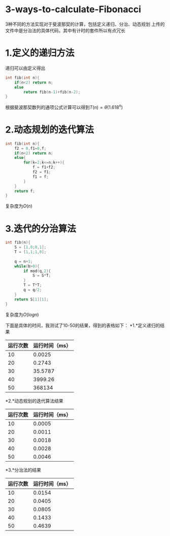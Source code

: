 # 3-ways-to-calculate-Fibonacci
3种不同的方法实现对于斐波那契的计算，包括定义递归、分治、动态规划
上传的文件中是分治法的具体代码，其中有计时的套件所以有点冗长
# 1.定义的递归方法

递归可以由定义得出

```c++
int fib(int n){
    if(n<2) return n;
    else 
        return fib(n-1)+fib(n-2);
}
```

根据斐波那契数列的通项公式计算可以得到$T(n) = \theta(1.618^n)$



# 2.动态规划的迭代算法

```c++
int fib(int n){
    f2 = 0,f1=0,f;
    if(n<2) return n;
    else{
        for(k=2;k<=n;k++){
            f = f1+f2;
            f2 = f1;
            f1 = f;
        }
    }
    return f;
}
```

复杂度为$O(n)$

# 3.迭代的分治算法

```c++
int fib(n){
    S = [1,0;0,1];
    T = [1,1;1,0];
    
    q = n+1;
    while(b>0){
        if mod(q,2){
            S = S*T;
        }
        T = T*T;
        q = q/2;
    }
    return S[1][1];
}
```

复杂度为$O(logn)$

下面是具体的时间，我测试了10-50的结果，得到的表格如下：
*1.*定义递归的结果

| 运行次数 | 运行时间（ms） |
| -------- | -------------- |
| 10       | 0.0025         |
| 20       | 0.2743         |
| 30       | 35.5787        |
| 40       | 3999.26        |
| 50       | 368134         |



*2.*动态规划的迭代算法结果

| 运行次数 | 运行时间（ms） |
| -------- | -------------- |
| 10       | 0.0005         |
| 20       | 0.0011         |
| 30       | 0.0018         |
| 40       | 0.0028         |
| 50       | 0.0046         |

*3.*分治法的结果

| 运行次数 | 运行时间（ms） |
| -------- | -------------- |
| 10       | 0.0154         |
| 20       | 0.0405         |
| 30       | 0.0805         |
| 40       | 0.1433         |
| 50       | 0.4639         |
